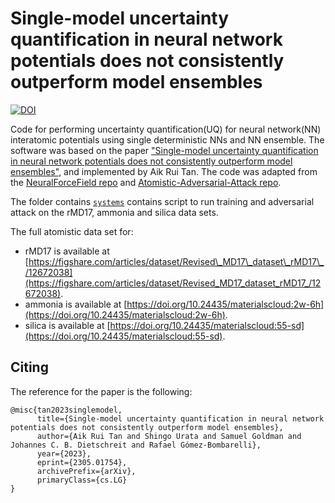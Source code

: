 # Single-model uncertainty quantification in neural network potentials does not consistently outperform model ensembles

[![DOI](https://arxiv.org/abs/2305.01754)](https://arxiv.org/abs/2305.01754)

Code for performing uncertainty quantification(UQ) for neural network(NN) interatomic potentials using single deterministic NNs and NN ensemble. The software was based on the paper ["Single-model uncertainty quantification in neural network potentials does not consistently outperform model ensembles"](https://arxiv.org/abs/2305.01754), and implemented by Aik Rui Tan. The code was adapted from the [NeuralForceField repo](https://github.com/learningmatter-mit/NeuralForceField.git) and [Atomistic-Adversarial-Attack repo](https://github.com/learningmatter-mit/Atomistic-Adversarial-Attacks.git).

The folder contains [`systems`](systems/) contains script to run training and adversarial attack on the rMD17, ammonia and silica data sets. 

The full atomistic data set for:
- rMD17 is available at [https://figshare.com/articles/dataset/Revised\_MD17\_dataset\_rMD17\_/12672038](https://figshare.com/articles/dataset/Revised_MD17_dataset_rMD17_/12672038).
- ammonia is available at [https://doi.org/10.24435/materialscloud:2w-6h](https://doi.org/10.24435/materialscloud:2w-6h).
- silica is available at [https://doi.org/10.24435/materialscloud:55-sd](https://doi.org/10.24435/materialscloud:55-sd).

## Citing

The reference for the paper is the following:
```
@misc{tan2023singlemodel,
      title={Single-model uncertainty quantification in neural network potentials does not consistently outperform model ensembles}, 
      author={Aik Rui Tan and Shingo Urata and Samuel Goldman and Johannes C. B. Dietschreit and Rafael Gómez-Bombarelli},
      year={2023},
      eprint={2305.01754},
      archivePrefix={arXiv},
      primaryClass={cs.LG}
}
```
